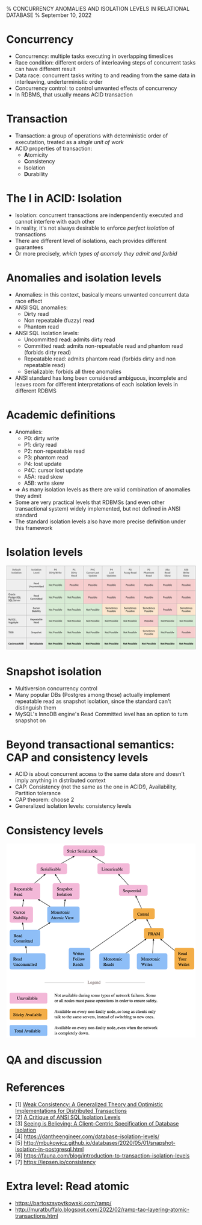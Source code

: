 % CONCURRENCY ANOMALIES AND ISOLATION LEVELS IN RELATIONAL DATABASE
% September 10, 2022

# Concurrency
- Concurrency: multiple tasks executing in overlapping timeslices
- Race condition: different orders of interleaving steps of concurrent tasks can have different result
- Data race: concurrent tasks writing to and reading from the same data in interleaving, underterministic order
- Concurrency control: to control unwanted effects of concurrency
- In RDBMS, that usually means ACID transaction
  
# Transaction
- Transaction: a group of operations with deterministic order of executation, treated as a *single unit of work*
- ACID properties of transaction:
  - **A**tomicity
  - **C**onsistency
  - **I**solation
  - **D**urability

# The I in ACID: Isolation
- Isolation: concurrent transactions are indenpendently executed and cannot interfere with each other
- In reality, it's not always desirable to enforce *perfect isolation* of transactions
- There are different level of isolations, each provides different guarantees
- Or more precisely, *which types of anomaly they admit and forbid*

# Anomalies and isolation levels
- Anomalies: in this context, basically means unwanted concurrent data race effect
- ANSI SQL anomalies: 
  - Dirty read
  - Non repeatable (fuzzy) read
  - Phantom read
- ANSI SQL isolation levels: 
  - Uncommitted read: admits dirty read
  - Committed read: admits non-repeatable read and phantom read (forbids dirty read)
  - Repeatable read: admits phantom read (forbids dirty and non repeatable read)
  - Serializable: forbids all three anomalies
- ANSI standard has long been considered ambiguous, incomplete and leaves room for different interpretations of each isolation levels in different RDBMS

# Academic definitions
- Anomalies:
  - P0: dirty write
  - P1: dirty read
  - P2: non-repeatable read
  - P3: phantom read
  - P4: lost update
  - P4C: cursor lost update
  - A5A: read skew
  - A5B: write skew
- => As many isolation levels as there are valid combination of anomalies they admit
- Some are very practical levels that RDBMSs (and even other transactional system) widely implemented, but not defined in ANSI standard
- The standard isolation levels also have more precise definition under this framework

# Isolation levels
  ![](iso-ano.png)

# Snapshot isolation
- Multiversion concurrency control
- Many popular DBs (Postgres among those) actually implement repeatable read as snapshot isolation, since the standard can't distinguish them
- MySQL's InnoDB engine's Read Committed level has an option to turn snapshot on

# Beyond transactional semantics: CAP and consistency levels
- ACID is about concurrent access to the same data store and doesn't imply anything in distributed context
- CAP: Consistency (not the same as the one in ACID!), Availability, Partition tolerance
- CAP theorem: choose 2
- Generalized isolation levels: consistency levels

# Consistency levels
  ![](con-level.png)

# QA and discussion

# References

 - [1] [Weak Consistency: A Generalized Theory and Optimistic Implementations for Distributed Transactions](https://pmg.csail.mit.edu/papers/adya-phd.pdf)
 - [2] [A Critique of ANSI SQL Isolation Levels](https://arxiv.org/ftp/cs/papers/0701/0701157.pdf)
 - [3] [Seeing is Believing: A Client-Centric Specification of Database Isolation](https://www.cs.cornell.edu/lorenzo/papers/Crooks18Seeing.pdf)
 - [4] https://dantheengineer.com/database-isolation-levels/
 - [5] http://mbukowicz.github.io/databases/2020/05/01/snapshot-isolation-in-postgresql.html
 - [6] https://fauna.com/blog/introduction-to-transaction-isolation-levels
 - [7] https://jepsen.io/consistency

# Extra level: Read atomic
- https://bartoszsypytkowski.com/ramp/
- http://muratbuffalo.blogspot.com/2022/02/ramp-tao-layering-atomic-transactions.html
